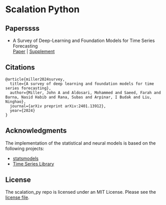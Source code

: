 # Scalation Python

## Paperssss
* A Survey of Deep-Learning and Foundation Models for Time Series Forecasting\
[Paper](https://arxiv.org/pdf/2401.13912.pdf) | [Supplement](https://arxiv.org/pdf/2401.13912.pdf)

## Citations
```
@article{miller2024survey,
  title={A survey of deep learning and foundation models for time series forecasting},
  author={Miller, John A and Aldosari, Mohammed and Saeed, Farah and Barna, Nasid Habib and Rana, Subas and Arpinar, I Budak and Liu, Ninghao},
  journal={arXiv preprint arXiv:2401.13912},
  year={2024}
}
```
## Acknowledgments
The implementation of the statistical and neural models is based on the following projects:
* [statsmodels](https://www.statsmodels.org/stable/index.html)
* [Time Series Library](https://github.com/thuml/Time-Series-Library/tree/main)

## License
The scalation_py repo is licensed under an MIT License. Please see the [license file](https://github.com/scalation/scalation_py/blob/main/License.txt). 
